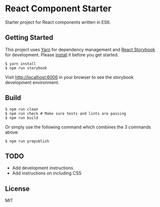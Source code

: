 # React Component Starter

Starter project for React components written in ES6.

## Getting Started

This project uses [Yarn](https://yarnpkg.com/) for dependency management and [React Storybook](https://getstorybook.io/) for development.
Please [install](https://yarnpkg.com/docs/install) it before you get started.

```
$ yarn install
$ npm run storybook
```

Visit <http://localhost:6006> in your browser to see the storybook development environment.

## Build

```
$ npm run clean
$ npm run check # Make sure tests and lints are passing
$ npm run build
```

Or simply use the following command which combines the 3 commands above:

```
$ npm run prepublish
```

## TODO

- Add development instructions
- Add instructions on including CSS

## License

MIT
